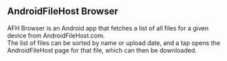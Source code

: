 ## AndroidFileHost Browser

AFH Browser is an Android app that fetches a list of all files for a given device from AndroidFileHost.com.  
The list of files can be sorted by name or upload date, and a tap opens the AndroidFileHost page for that file, which can then be downloaded.

